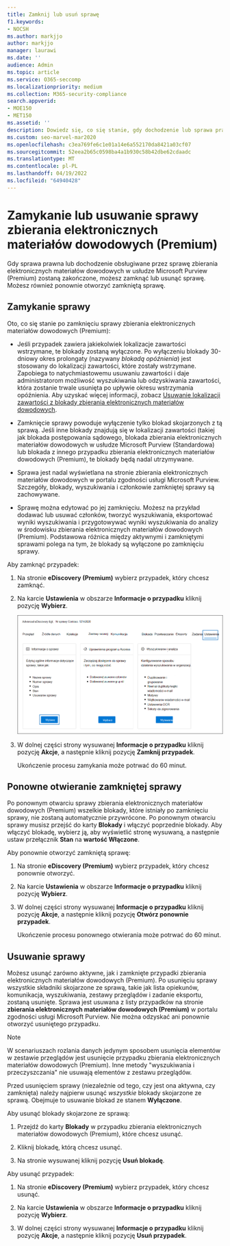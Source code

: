 ```yaml
---
title: Zamknij lub usuń sprawę
f1.keywords:
- NOCSH
ms.author: markjjo
author: markjjo
manager: laurawi
ms.date: ''
audience: Admin
ms.topic: article
ms.service: O365-seccomp
ms.localizationpriority: medium
ms.collection: M365-security-compliance
search.appverid:
- MOE150
- MET150
ms.assetid: ''
description: Dowiedz się, co się stanie, gdy dochodzenie lub sprawa prawna obsługiwana przez sprawę zbierania elektronicznych materiałów dowodowych w usłudze Microsoft Purview (Premium) zostanie zamknięta lub usunięta.
ms.custom: seo-marvel-mar2020
ms.openlocfilehash: c3ea769fe6c1e01a14e6a552170da8421a03cf07
ms.sourcegitcommit: 52eea2b65c0598ba4a1b930c58b42dbe62cdaadc
ms.translationtype: MT
ms.contentlocale: pl-PL
ms.lasthandoff: 04/19/2022
ms.locfileid: "64940428"
---
```

# <a name="close-or-delete-an-ediscovery-premium-case"></a>Zamykanie lub usuwanie sprawy zbierania elektronicznych materiałów dowodowych (Premium)

Gdy sprawa prawna lub dochodzenie obsługiwane przez sprawę zbierania elektronicznych materiałów dowodowych w usłudze Microsoft Purview (Premium) zostaną zakończone, możesz zamknąć lub usunąć sprawę. Możesz również ponownie otworzyć zamkniętą sprawę.

## <a name="close-a-case"></a>Zamykanie sprawy

Oto, co się stanie po zamknięciu sprawy zbierania elektronicznych materiałów dowodowych (Premium):

- Jeśli przypadek zawiera jakiekolwiek lokalizacje zawartości wstrzymane, te blokady zostaną wyłączone. Po wyłączeniu blokady 30-dniowy okres prolongaty (nazywany *blokadą opóźnienia*) jest stosowany do lokalizacji zawartości, które zostały wstrzymane. Zapobiega to natychmiastowemu usuwaniu zawartości i daje administratorom możliwość wyszukiwania lub odzyskiwania zawartości, która zostanie trwale usunięta po upływie okresu wstrzymania opóźnienia. Aby uzyskać więcej informacji, zobacz [Usuwanie lokalizacji zawartości z blokady zbierania elektronicznych materiałów dowodowych](create-ediscovery-holds.md#removing-content-locations-from-an-ediscovery-hold).

- Zamknięcie sprawy powoduje wyłączenie tylko blokad skojarzonych z tą sprawą. Jeśli inne blokady znajdują się w lokalizacji zawartości (takiej jak blokada postępowania sądowego, blokada zbierania elektronicznych materiałów dowodowych w usłudze Microsoft Purview (Standardowa) lub blokada z innego przypadku zbierania elektronicznych materiałów dowodowych (Premium), te blokady będą nadal utrzymywane.

- Sprawa jest nadal wyświetlana na stronie zbierania elektronicznych materiałów dowodowych w portalu zgodności usługi Microsoft Purview. Szczegóły, blokady, wyszukiwania i członkowie zamkniętej sprawy są zachowywane.

- Sprawę można edytować po jej zamknięciu. Możesz na przykład dodawać lub usuwać członków, tworzyć wyszukiwania, eksportować wyniki wyszukiwania i przygotowywać wyniki wyszukiwania do analizy w środowisku zbierania elektronicznych materiałów dowodowych (Premium). Podstawowa różnica między aktywnymi i zamkniętymi sprawami polega na tym, że blokady są wyłączone po zamknięciu sprawy.

Aby zamknąć przypadek:

1. Na stronie **eDiscovery (Premium)** wybierz przypadek, który chcesz zamknąć.

2. Na karcie **Ustawienia** w obszarze **Informacje o przypadku** kliknij pozycję **Wybierz**.

   ![Uzyskaj dostęp do strony wysuwanej informacji o przypadku w przypadku zbierania elektronicznych materiałów dowodowych (Premium).](..\media\AeDSelectCaseInformation.png) 

3. W dolnej części strony wysuwanej **Informacje o przypadku** kliknij pozycję **Akcje**, a następnie kliknij pozycję **Zamknij przypadek**.

   Ukończenie procesu zamykania może potrwać do 60 minut.

## <a name="reopen-a-closed-case"></a>Ponowne otwieranie zamkniętej sprawy

Po ponownym otwarciu sprawy zbierania elektronicznych materiałów dowodowych (Premium) wszelkie blokady, które istniały po zamknięciu sprawy, nie zostaną automatycznie przywrócone. Po ponownym otwarciu sprawy musisz przejść do karty **Blokady** i włączyć poprzednie blokady. Aby włączyć blokadę, wybierz ją, aby wyświetlić stronę wysuwaną, a następnie ustaw przełącznik **Stan** na **wartość Włączone**.

Aby ponownie otworzyć zamkniętą sprawę:

1. Na stronie **eDiscovery (Premium)** wybierz przypadek, który chcesz ponownie otworzyć.

2. Na karcie **Ustawienia** w obszarze **Informacje o przypadku** kliknij pozycję **Wybierz**.

3. W dolnej części strony wysuwanej **Informacje o przypadku** kliknij pozycję **Akcje**, a następnie kliknij pozycję **Otwórz ponownie przypadek**.

   Ukończenie procesu ponownego otwierania może potrwać do 60 minut.

## <a name="delete-a-case"></a>Usuwanie sprawy

Możesz usunąć zarówno aktywne, jak i zamknięte przypadki zbierania elektronicznych materiałów dowodowych (Premium). Po usunięciu sprawy wszystkie składniki skojarzone ze sprawą, takie jak lista opiekunów, komunikacja, wyszukiwania, zestawy przeglądów i zadanie eksportu, zostaną usunięte. Sprawa jest usuwana z listy przypadków na stronie **zbierania elektronicznych materiałów dowodowych (Premium)** w portalu zgodności usługi Microsoft Purview. Nie można odzyskać ani ponownie otworzyć usuniętego przypadku.

> [!NOTE]
> W scenariuszach rozlania danych jedynym sposobem usunięcia elementów w zestawie przeglądów jest usunięcie przypadku zbierania elektronicznych materiałów dowodowych (Premium). Inne metody "wyszukiwania i przeczyszczania" nie usuwają elementów z zestawu przeglądów.

Przed usunięciem sprawy (niezależnie od tego, czy jest ona aktywna, czy zamknięta) należy najpierw usunąć *wszystkie* blokady skojarzone ze sprawą. Obejmuje to usuwanie blokad ze stanem **Wyłączone**.

Aby usunąć blokady skojarzone ze sprawą:

1. Przejdź do karty **Blokady** w przypadku zbierania elektronicznych materiałów dowodowych (Premium), które chcesz usunąć.

2. Kliknij blokadę, którą chcesz usunąć.

3. Na stronie wysuwanej kliknij pozycję **Usuń blokadę**.

Aby usunąć przypadek:

1. Na stronie **eDiscovery (Premium)** wybierz przypadek, który chcesz usunąć.

2. Na karcie **Ustawienia** w obszarze **Informacje o przypadku** kliknij pozycję **Wybierz**.

3. W dolnej części strony wysuwanej **Informacje o przypadku** kliknij pozycję **Akcje**, a następnie kliknij pozycję **Usuń przypadek**.

